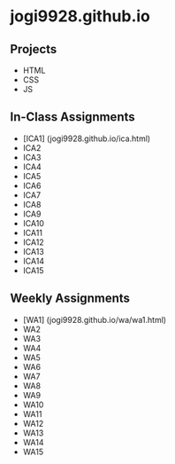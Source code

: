 # jogi9928.github.io

## Projects
- HTML
- CSS
- JS

## In-Class Assignments
- [ICA1] (jogi9928.github.io/ica.html)
- ICA2
- ICA3
- ICA4
- ICA5
- ICA6
- ICA7
- ICA8
- ICA9
- ICA10
- ICA11
- ICA12
- ICA13
- ICA14
- ICA15

## Weekly Assignments
- [WA1] (jogi9928.github.io/wa/wa1.html)
- WA2
- WA3
- WA4
- WA5
- WA6
- WA7
- WA8
- WA9
- WA10
- WA11
- WA12
- WA13
- WA14
- WA15